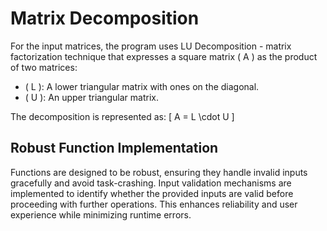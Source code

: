 # Matrix Decomposition
For the input matrices, the program uses LU Decomposition - matrix factorization technique that expresses a square matrix \( A \) as the product of two matrices:
- \( L \): A lower triangular matrix with ones on the diagonal.
- \( U \): An upper triangular matrix.

The decomposition is represented as:
\[
A = L \cdot U
\]
## Robust Function Implementation
Functions are designed to be robust, ensuring they handle invalid inputs gracefully and avoid task-crashing. Input validation mechanisms are implemented to identify whether the provided inputs are valid before proceeding with further operations. This enhances reliability and user experience while minimizing runtime errors.

